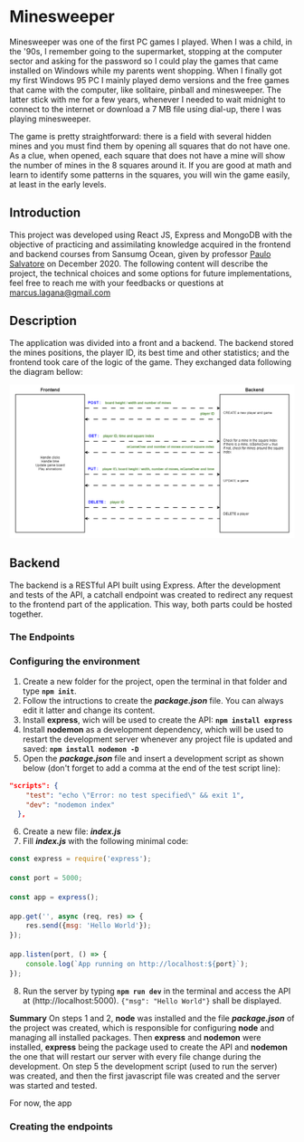 # Minesweeper

Minesweeper was one of the first PC games I played. When I was a child, in the '90s, I remember going to the supermarket, stopping at the computer sector and asking for the password so I could play the games that came installed on Windows while my parents went shopping. When I finally got my first Windows 95 PC I mainly played demo versions and the free games that came with the computer, like solitaire, pinball and minesweeper. The latter stick with me for a few years, whenever I needed to wait midnight to connect to the internet or download a 7 MB file using dial-up, there I was playing minesweeper.

The game is pretty straightforward: there is a field with several hidden mines and you must find them by opening all squares that do not have one. As a clue, when opened, each square that does not have a mine will show the number of mines in the 8 squares around it. If you are good at math and learn to identify some patterns in the squares, you will win the game easily, at least in the early levels.

## Introduction

This project was developed using React JS, Express and MongoDB with the objective of practicing and assimilating knowledge acquired in the frontend and backend courses from Sansumg Ocean, given by professor [Paulo Salvatore](https://github.com/paulosalvatore) on December 2020. The following content will describe the project, the technical choices and some options for future implementations, feel free to reach me with your feedbacks or questions at marcus.lagana@gmail.com

## Description

The application was divided into a front and a backend.
The backend stored the mines positions, the player ID, its best time and other statistics; and the frontend took care of the logic of the game.
They exchanged data following the diagram bellow:

<p align="center">
  <img width="1000" alt="Project Diagram" src="minesweeper-crop.png">
</p>

## Backend

The backend is a RESTful API built using Express.
After the development and tests of the API, a catchall endpoint was created to redirect any request to the frontend part of the application. This way, both parts could be hosted together.

### The Endpoints



### Configuring the environment
1. Create a new folder for the project, open the terminal in that folder and type **`npm init`**.
2. Follow the intructions to create the ***package.json*** file. You can always edit it latter and change its content.
3. Install **express**, wich will be used to create the API: **`npm install express`**
4. Install **nodemon** as a development dependency, which will be used to restart the development server whenever any project file is updated and saved: **`npm install nodemon -D`**
5. Open the ***package.json*** file and insert a development script as shown below (don't forget to add a comma at the end of the test script line):
```json
"scripts": {
    "test": "echo \"Error: no test specified\" && exit 1",
    "dev": "nodemon index"
  },
```
6. Create a new file: ***index.js***
7. Fill ***index.js*** with the following minimal code:
```js
const express = require('express');

const port = 5000;

const app = express();

app.get('', async (req, res) => {
    res.send({msg: 'Hello World'});
});

app.listen(port, () => {
    console.log(`App running on http://localhost:${port}`);
});
```
8. Run the server by typing **`npm run dev`** in the terminal and access the API at (http://localhost:5000). `{"msg": "Hello World"}` shall be displayed.

**Summary**
On steps 1 and 2, **node** was installed and the file ***package.json*** of the project was created, which is responsible for configuring **node** and managing all installed packages. Then **express** and **nodemon** were installed, **express** being the package used to create the API and **nodemon** the one that will restart our server with every file change during the development. On step 5 the development script (used to run the server) was created, and then the first javascript file was created and the server was started and tested.

For now, the app

### Creating the endpoints
